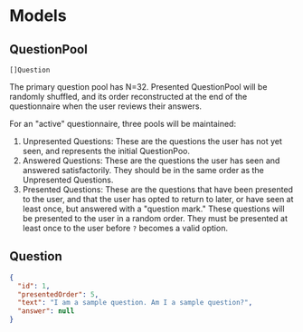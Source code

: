 # Models

## QuestionPool

`[]Question`

The primary question pool has N=32. Presented QuestionPool will be randomly shuffled, and its order reconstructed at the
end of the questionnaire when the user reviews their answers.

For an "active" questionnaire, three pools will be maintained:
1. Unpresented Questions: These are the questions the user has not yet seen, and represents the initial QuestionPoo.
2. Answered Questions: These are the questions the user has seen and answered satisfactorily. They should be in the same
   order as the Unpresented Questions.
3. Presented Questions: These are the questions that have been presented to the user, and that the user has opted to
   return to later, or have seen at least once, but answered with a "question mark." These questions will be presented
   to the user in a random order. They must be presented at least once to the user before `?` becomes a valid option.


## Question

```json
{
  "id": 1,
  "presentedOrder": 5,
  "text": "I am a sample question. Am I a sample question?",
  "answer": null
}
```
